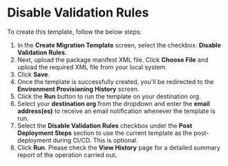 # Disable Validation Rules

To create this template, follow the below steps:

1. In the **Create Migration Template** screen, select the checkbox: **Disable Validation Rules.**
2. Next, upload the package manifest XML file. Click **Choose File** and upload the required XML file from your local system.
3. Click **Save**.&#x20;
4. Once the template is successfully created, you'll be redirected to the **Environment Provisioning History** screen.
5. Click the **Run** button to run the template on your destination org.
6. Select your **destination org** from the dropdown and enter the **email address(es)** to receive an email notification whenever the template is run.
7. Select the **Disable Validation Rules** checkbox under the **Post Deployment Steps** section to use the current template as the post-deployment during CI/CD. This is optional.
8. Click **Run**. Please check the **View History** page for a detailed summary report of the operation carried ou&#x74;**.**
